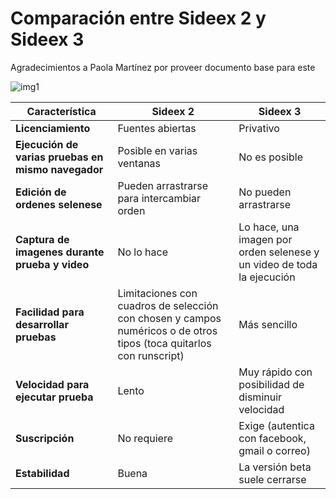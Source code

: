 # Comparación entre Sideex 2 y Sideex 3
Agradecimientos a Paola Martínez por proveer documento base para este

![img1](https://gitlab.com/pasosdeJesus/msip/raw/main/doc/sideex.img/sideex-Paola.png)


| Característica | Sideex 2 | Sideex 3|
|----------------|----------|---------|
| **Licenciamiento** | Fuentes abiertas | Privativo |
| **Ejecución de varias pruebas en mismo navegador** | Posible en varias ventanas | No es posible |
| **Edición de ordenes selenese** | Pueden arrastrarse para intercambiar orden | No pueden arrastrarse |
| **Captura de imagenes durante prueba y video** | No lo hace | Lo hace, una imagen por orden selenese y un video de toda la ejecución |
| **Facilidad para desarrollar pruebas** | Limitaciones con cuadros de selección con chosen y campos numéricos o de otros tipos (toca quitarlos con runscript) | Más sencillo |
| **Velocidad para ejecutar prueba** | Lento | Muy rápido con posibilidad de disminuir velocidad | 
| **Suscripción** | No requiere | Exige (autentica con facebook, gmail o correo) |
| **Estabilidad** | Buena | La versión beta suele cerrarse |


